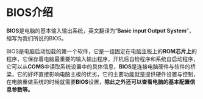 # BIOS介绍

**BIOS**是电脑的基本输入输出系统，英文翻译为“**Basic input Output System**”，缩写为我们所说的BIOS。

BIOS是电脑启动加载的第一个软件，它是一组固定在电脑主板上的**ROM芯片上**的程序，它保存着电脑最重要的输入输出程序，开机后自检程序和系统自启动程序，它可以从**COMS**中读取系统设置中的具体信息，**BIOS**是连接电脑硬件与软件的桥梁，它的好坏直接影响电脑主板的优劣，它的主要功能就是提供硬件设置与控制，在电脑重做系统的时候就需要**BIOS**设置，**除此之外还可以查看电脑的基本配置信息参数等。**